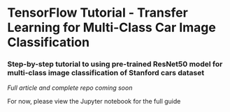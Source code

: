 #  TensorFlow Tutorial - Transfer Learning for Multi-Class Car Image Classification
### Step-by-step tutorial to using pre-trained ResNet50 model for multi-class image classification of Stanford cars dataset

*Full article and complete repo coming soon*

For now, please view the Jupyter notebook for the full guide
